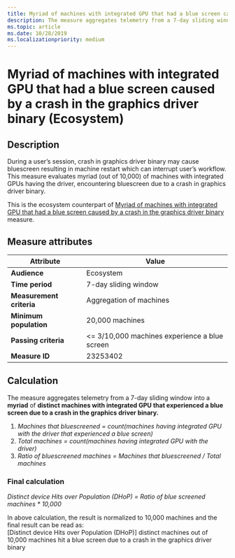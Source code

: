 ```yaml
---
title: Myriad of machines with integrated GPU that had a blue screen caused by a crash in the graphics driver binary (Ecosystem)
description: The measure aggregates telemetry from a 7-day sliding window into a myriad of distinct machines with integrated GPU that experienced a bluescreen caused by a crash in the graphics driver binary (Ecosystem)
ms.topic: article
ms.date: 10/28/2019
ms.localizationpriority: medium
---
```


# Myriad of machines with integrated GPU that had a blue screen caused by a crash in the graphics driver binary (Ecosystem)

## Description

During a user’s session, crash in graphics driver binary may cause bluescreen resulting in machine restart which can interrupt user’s workflow. This measure evaluates myriad (out of 10,000) of machines with integrated GPUs having the driver, encountering bluescreen due to a crash in graphics driver binary. 

This is the ecosystem counterpart of [Myriad of machines with integrated GPU that had a blue screen caused by a crash in the graphics driver binary](./myriad-of-machines-that-had-blue-screen-caused-by-crash-in-graphics-driver-binary-integrated-standard.md)  measure.

## Measure attributes

|Attribute|Value|
|----|----|
|**Audience**|Ecosystem|
|**Time period**|7-day sliding window|
|**Measurement criteria**|Aggregation of machines|
|**Minimum population**|20,000 machines|
|**Passing criteria**|<= 3/10,000 machines experience a blue screen|
|**Measure ID**|23253402|

## Calculation

The measure aggregates telemetry from a 7-day sliding window into a **myriad** of **distinct machines with integrated GPU that experienced a blue screen due to a crash in the graphics driver binary.**
1. *Machines that bluescreened = count(machines having integrated GPU with the driver that experienced a blue screen)*
2. *Total machines = count(machines having integrated GPU with the driver)*
3. *Ratio of bluescreened machines = Machines that bluescreened / Total machines*

### Final calculation

*Distinct device Hits over Population (DHoP) = Ratio of blue screened machines * 10,000*

In above calculation, the result is normalized to 10,000 machines and the final result can be read as:       
[Distinct device Hits over Population (DHoP)] distinct machines out of 10,000 machines hit a blue screen due to a crash in the graphics driver binary
